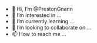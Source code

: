 - 👋 Hi, I’m @PrestonGnann
- 👀 I’m interested in ...
- 🌱 I’m currently learning ...
- 💞️ I’m looking to collaborate on ...
- 📫 How to reach me ...

<!---
PrestonGnann/PrestonGnann is a ✨ special ✨ repository because its `README.md` (this file) appears on your GitHub profile.
You can click the Preview link to take a look at your changes.
--->
